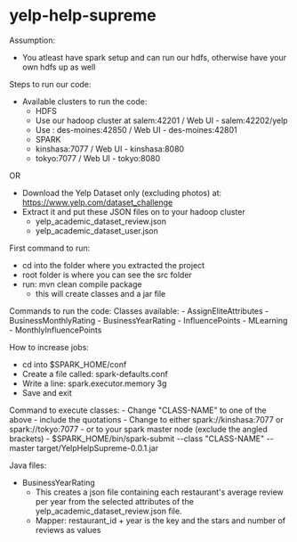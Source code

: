 # yelp-help-supreme

Assumption:
  - You atleast have spark setup and can run our hdfs, otherwise have your own hdfs up as well

Steps to run our code:
  - Available clusters to run the code:
    * HDFS
    - Use our hadoop cluster at salem:42201 / Web UI - salem:42202/yelp
    - Use : des-moines:42850 / Web UI - des-moines:42801
    * SPARK
    - kinshasa:7077 / Web UI - kinshasa:8080
    - tokyo:7077 / Web UI - tokyo:8080

  OR

  - Download the Yelp Dataset only (excluding photos) at: https://www.yelp.com/dataset_challenge
  - Extract it and put these JSON files on to your hadoop cluster
    - yelp_academic_dataset_review.json
    - yelp_academic_dataset_user.json

First command to run:
  - cd into the folder where you extracted the project
  - root folder is where you can see the src folder
  - run: mvn clean compile package
    - this will create classes and a jar file

Commands to run the code:
  Classes available:
    - AssignEliteAttributes
    - BusinessMonthlyRating
    - BusinessYearRating
    - InfluencePoints
    - MLearning
    - MonthlyInfluencePoints

How to increase jobs:
  - cd into $SPARK_HOME/conf
  - Create a file called: spark-defaults.conf
  - Write a line: spark.executor.memory 3g
  - Save and exit

Command to execute classes:
    - Change "CLASS-NAME" to one of the above
      - include the quotations
    - Change <SPARK-MASTER> to either spark://kinshasa:7077 or spark://tokyo:7077
      - or to your spark master node (exclude the angled brackets)
    - $SPARK_HOME/bin/spark-submit --class "CLASS-NAME" --master <SPARK-MASTER> target/YelpHelpSupreme-0.0.1.jar

Java files:
  - BusinessYearRating
    - This creates a json file containing each restaurant's average review per year
      from the selected attributes of the yelp_academic_dataset_review.json file.
    - Mapper: restaurant_id + year is the key and the stars and number of reviews as values
